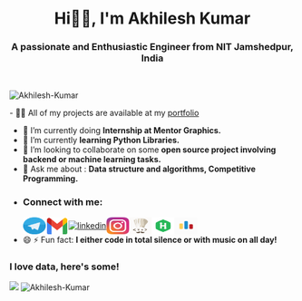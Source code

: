 <h1 align="center">Hi👋🏻, I'm Akhilesh Kumar</h1>
<h3 align="center">A passionate and Enthusiastic Engineer from NIT Jamshedpur, India</h3>

<br>

<!--
**trojancode95/trojancode95** is a ✨ _special_ ✨ repository because its `README.md` (this file) appears on your GitHub profile.
- [![Top Langs](https://github-readme-stats.vercel.app/api/top-langs/?username=trojancode95)](https://github.com/trojancode95/github-readme-stats)


-->
<p align="left"> <img src="https://komarev.com/ghpvc/?username=trojancode95&label=Profile%20views&color=f53f2b&style=plastic" alt="Akhilesh-Kumar" /> </p>
- 👨‍💻 All of my projects are available at my <a href="https://trojancode.me" target="_blank">portfolio</a>

- 🔭 I’m currently doing **Internship at Mentor Graphics.**
- 🌱 I’m currently **learning Python Libraries.**
- 👯 I’m looking to collaborate on some **open source project involving backend or machine learning tasks.**
- 💬 Ask me about : **Data structure and algorithms, Competitive Programming.**
- <h3>Connect with me:</h3><a href="https://t.me/trojancode95" target="_blank"><img align="center" src="icons/telegram.svg" alt="telegram" height="30" width="40" /></a><a target="_blank" rel="noopener noreferrer" rel=" noopener noreferrer" target="_blank" href="mailto:2018ugec095@nitjsr.ac.in" ><img align="center" src="icons/gmail.svg" alt="gmail" height="30" width="40" ></a><a target="_blank" rel="noopener noreferrer" href="https://linkedin.com/in/trojancode95" target="_blank"><img align="center" src="https://icongr.am/devicon/linkedin-original.svg?size=128&color=currentColor" alt="linkedin" height="30" width="40" /></a><a target="_blank" rel="noopener noreferrer" href="https://instagram.com/the_akhilesh_pandey" target="_blank"><img align="center" src="icons/instagram.svg" alt="instagram" height="30" width="40" /></a><a target="_blank" rel="noopener noreferrer" href="https://www.codechef.com/users/trojan_code" target="_blank"><img align="center" src="icons/codechef.svg" alt="codechef" height="30" width="40" /></a><a target="_blank" rel="noopener noreferrer" href="https://www.hackerrank.com/trojan_code" target="_blank"><img align="center" src="icons/hackerank.svg" alt="hackerrank" height="30" width="40" /></a><a target="_blank" rel="noopener noreferrer" href="https://codeforces.com/profile/trojan_code" target="_blank"><img align="center" src="icons/codeforces.svg" alt="codeforces" height="30" width="40" /></a>
- 😄 ⚡ Fun fact: **I either code in total silence or with music on all day!**

### I love data, here's some!

<p><img align="left" src="https://github-readme-stats.vercel.app/api/top-langs?username=trojancode95&show_icons=true&locale=en&layout=flat&theme=highcontrast&title_color=42f584&hide_border=true alt="Akhilesh-Kumar" /></p>
<p>&nbsp;<img align="center" src="https://github-readme-stats.vercel.app/api?username=trojancode95&show_icons=true&theme=highcontrast&title_color=42f584&icon_color=f53f2b&hide_border=true&count_private=true&line_height=40" alt="Akhilesh-Kumar" /></p>

<!-- [![ReadMe Card](https://github-readme-stats.vercel.app/api/pin/?username=trojancode95&repo=Basic-Linux-Shell)](https://github.com/trojancode95/Basic-Linux-Shell) -->



